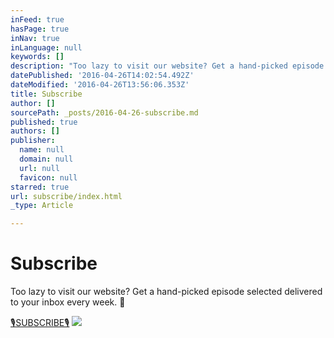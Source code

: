 ```yaml
---
inFeed: true
hasPage: true
inNav: true
inLanguage: null
keywords: []
description: "Too lazy to visit our website? Get a hand-picked episode selected delivered to your inbox every week. \uD83D\uDE4C"
datePublished: '2016-04-26T14:02:54.492Z'
dateModified: '2016-04-26T13:56:06.353Z'
title: Subscribe
author: []
sourcePath: _posts/2016-04-26-subscribe.md
published: true
authors: []
publisher:
  name: null
  domain: null
  url: null
  favicon: null
starred: true
url: subscribe/index.html
_type: Article

---
```

# Subscribe

Too lazy to visit our website? Get a hand-picked episode selected delivered to your inbox every week. 🙌

[🎙SUBSCRIBE🎙][0]
![](https://the-grid-user-content.s3-us-west-2.amazonaws.com/b39e7229-4f54-4eeb-b3b2-e2ea41c7cbb7.jpg)

[0]: https://tinyletter.com/Earshot